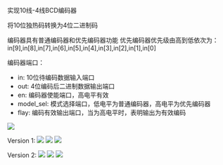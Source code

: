 实现10线-4线BCD编码器

将10位独热码转换为4位二进制码

编码器具有普通编码器和优先编码器功能
优先编码器优先级由高到低依次为：in[9],in[8],in[7],in[6],in[5],in[4],in[3],in[2],in[1],in[0]

编码器端口：
- in: 10位待编码数据输入端口
- out: 4位编码后二进制数据输出端口
- en: 编码器使能端口，高电平有效
- model_sel: 模式选择端口，低电平为普通编码器，高电平为优先编码器
- flay: 编码有效输出端口，当为高电平时，表明输出为有效编码

![](https://github.com/Spider-Viper/Picture/blob/main/encoder10_4.png)

Version 1:
![](https://github.com/Spider-Viper/Picture/blob/main/endocer10_4/version%201/encoder10_4%20v1.png)
![](https://github.com/Spider-Viper/Picture/blob/main/endocer10_4/version%201/encoder1-0_4%20utilization%20v1.png)
![](https://github.com/Spider-Viper/Picture/blob/main/endocer10_4/version%201/encoder10_4%20power%20v1.png)

Version 2:
![](https://github.com/Spider-Viper/Picture/blob/main/endocer10_4/version%202/encoder10_4%20v2.png)
![](https://github.com/Spider-Viper/Picture/blob/main/endocer10_4/version%202/encoder10_4%20utilization%20v2.png)
![](https://github.com/Spider-Viper/Picture/blob/main/endocer10_4/version%202/encoder10_4%20power%20v2.png)
